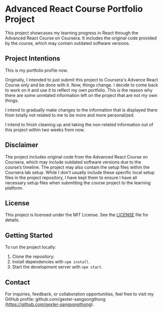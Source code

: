 # Advanced React Course Portfolio Project

This project showcases my learning progress in React through the Advanced React Course on Coursera. It includes the original code provided by the course, which may contain outdated software versions.

## Project Intentions

This is my portfolio profile now. 

Originally, I intended to just submit this project to Coursera's
Advance React Course only and be done with it. Now, things change. I decide to come back to work on it
and use it to reflect my own portfolio. This is the reason why there are some unrelated information
left on the project that are not my own things. 

I intend to gradually make changes to the information that is
displayed there from totally not related to me to be more and more personalized. 

I intend to finish cleaning up and taking the non-related information out of this project 
within two weeks from now. 

## Disclaimer

The project includes original code from the Advanced React Course on Coursera, which may include outdated software versions due to the course’s timeline. The project may also contain the setup files within the Coursera lab setup. While I don't usually include these specific local setup files in the project repository, I have kept them to ensure I have all necessary setup files when submitting the course project to the learning platform.

## License

This project is licensed under the MIT License. See the [LICENSE](./LICENSE) file for details.

## Getting Started

To run the project locally:

1. Clone the repository:
2. Install dependencies with `npm install`.
3. Start the development server with `npm start`.

## Contact

For inquiries, feedback, or collaboration opportunities, feel free to visit my GitHub profile: github.com/gexter-sangsongthong (https://github.com/gexter-sangsongthong).

